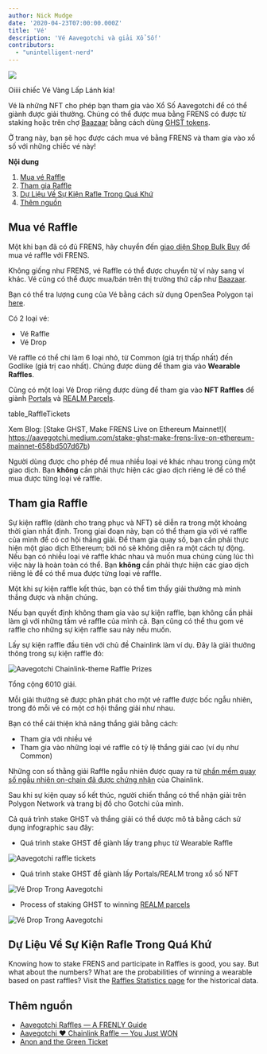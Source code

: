 ```yaml
---
author: Nick Mudge
date: '2020-04-23T07:00:00.000Z'
title: 'Vé'
description: 'Vé Aavegotchi và giải Xổ Số!'
contributors:
  - "unintelligent-nerd"
---
```


<div class="headerImageContainer">
<img class="headerImage" src="/tickets/ticket-godlike.svg">
<p class="headerImageText">Oiiii chiếc Vé Vàng Lấp Lánh kia!</p>
</div>

Vé là những NFT cho phép bạn tham gia vào Xổ Số Aavegotchi để có thể giành được giải thưởng. Chúng có thể được mua bằng FRENS có được từ staking hoặc trên chợ [Baazaar](/baazaar) bằng cách dùng [GHST tokens](/ghst).

Ở trang này, bạn sẽ học được cách mua vé bằng FRENS và tham gia vào xổ số với những chiếc vé này!

<div class="contentsBox">

**Nội dung**

<ol>
<li><a href=#purchasing-tickets>Mua vé Raffle</a></li>
<li><a href=#entering-raffles>Tham gia Raffle</a></li>
<li><a href=#past-raffles-statistics>Dự Liệu Về Sự Kiện Rafle Trong Quá Khứ</a></li>
<li><a href=#more-resources>Thêm nguồn</a></li>
</ol>

</div>

## Mua vé Raffle

Một khi bạn đã có đủ FRENS, hãy chuyển đến [ giao diện Shop Bulk Buy](https://aavegotchi.com/tickets) để mua vé raffle với FRENS.

Không giống như FRENS, vé Raffle có thể được chuyển từ ví này sang ví khác. Vé cũng có thể được mua/bán trên thị trường thứ cấp như [Baazaar](/baazaar).

Bạn có thể tra lượng cung của Vé bằng cách sử dụng OpenSea Polygon tại [here](https://opensea.io/collection/aavegotchi-raffle-tickets-polygon).

Có 2 loại vé:

* Vé Raffle
* Vé Drop

Vé raffle có thể chi làm 6 loại nhỏ, từ Common (giá trị thấp nhất) đến Godlike (giá trị cao nhất). Chúng được dùng để tham gia vào **Wearable Raffles**.

Cũng có một loại Vé Drop riêng được dùng để tham gia vào **NFT Raffles** để giành [Portals](/portals) và [REALM Parcels](/metaverse).

table_RaffleTickets

Xem Blog: \[Stake GHST, Make FRENS Live on Ethereum Mainnet!\]( https://aavegotchi.medium.com/stake-ghst-make-frens-live-on-ethereum-mainnet-658bd507d67b)

Người dùng được cho phép để mua nhiều loại vé khác nhau trong cùng một giao dịch. Bạn **không** cần phải thực hiện các giao dịch riêng lẻ để có thể mua được từng loại vé raffle.

## Tham gia Raffle

Sự kiện raffle (dành cho trang phục và NFT) sẽ diễn ra trong một khoảng thời gian nhất định. Trong giai đoạn này, bạn có thể tham gia với vé raffle của mình để có cơ hội thắng giải. Để tham gia quay số, bạn cần phải thực hiện một giao dịch Ethereum; bởi nó sẽ không diễn ra một cách tự động. Nếu bạn có nhiều loại vé raffle khác nhau và muốn mua chúng cùng lúc thì việc này là hoàn toàn có thể. Bạn **không** cần phải thực hiện các giao dịch riêng lẻ để có thể mua được từng loại vé raffle.

Một khi sự kiện raffle kết thúc, bạn có thể tìm thấy giải thưởng mà mình thắng được và nhận chúng.

Nếu bạn quyết định không tham gia vào sự kiện raffle, bạn không cần phải làm gì với những tấm vé raffle của mình cả. Bạn cũng có thể thu gom vé raffle cho những sự kiện raffle sau này nếu muốn.

Lấy sự kiện raffle đầu tiên với chủ đề Chainlink làm ví dụ. Đây là giải thưởng thông trong sự kiện raffle đó:

<img class = "bodyImage" src = "/tickets/link-raffle-prizes.png" alt = "Aavegotchi Chainlink-theme Raffle Prizes" />

Tổng cộng 6010 giải.

Mỗi giải thưởng sẽ được phân phát cho một vé raffle được bốc ngẫu nhiên, trong đó mỗi vé có một cơ hội thắng giải như nhau.

Bạn có thể cải thiện khả năng thắng giải bằng cách:
* Tham gia với nhiều vé
* Tham gia vào những loại vé raffle có tỷ lệ thắng giải cao (ví dụ như Common)

Những con số thằng giải Raffle ngẫu nhiên được quay ra từ [phần mềm quay số ngẫu nhiên on-chain đã được chứng nhận](https://blog.chain.link/verifiable-random-functions-vrf-random-number-generation-rng-feature/) của Chainlink.

Sau khi sự kiện quay số kết thúc, người chiến thắng có thể nhận giải trên Polygon Network và trang bị đồ cho Gotchi của mình.

Cả quá trình stake GHST và thắng giải có thể dược mô tả bằng cách sử dụng infographic sau đây:

* Quá trình stake GHST để giành lấy trang phục từ Wearable Raffle

<img class = "bodyImage" src = "/tickets/raffle-tickets-infographic.png" alt = "Aavegotchi raffle tickets" />

* Quá trình stake GHST để giành lấy Portals/REALM trong xổ số NFT

<img class = "bodyImage" src = "/tickets/drop-tickets-infographic.png" alt = "Vé Drop Trong Aavegotchi" />

* Process of staking GHST to winning [REALM parcels](/metaverse#realm-parcel-sizes)

<img class="bodyImage" src="/tickets/drop_ticket_post.png" alt="Vé Drop Trong Aavegotchi" />

## Dự Liệu Về Sự Kiện Rafle Trong Quá Khứ
Knowing how to stake FRENS and participate in Raffles is good, you say. But what about the numbers? What are the probabilities of winning a wearable based on past raffles? Visit the [Raffles Statistics page](/raffles-stats) for the historical data.

## Thêm nguồn

- [Aavegotchi Raffles — A FRENLY Guide](https://aavegotchi.medium.com/aavegotchi-raffles-a-frenly-guide-66f624c9bc60)
- [Aavegotchi ❤ Chainlink Raffle — You Just WON](https://aavegotchi.medium.com/aavegotchi-chainlink-raffle-you-just-won-af87712f1018)
- [Anon and the Green Ticket](https://aavegotchi.medium.com/anon-and-the-green-ticket-5776969b3a69)
